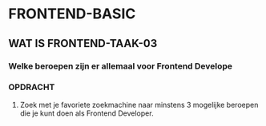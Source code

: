 # FRONTEND-BASIC

## WAT IS FRONTEND-TAAK-03

### Welke beroepen zijn er allemaal voor Frontend Develope

### OPDRACHT

1. Zoek met je favoriete zoekmachine naar minstens 3 mogelijke beroepen die je kunt doen als Frontend Developer.


<!--- ------------ DIT COMMENTAAR LATEN STAAN AUB ------------
------------------ ------------------------------ ------------
------------------ eagle ref:45316935
------------------ ------------------------------ ------------
------------------ DIT COMMENTAAR LATEN STAAN AUB -------- -->